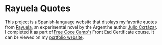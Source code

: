 Rayuela Quotes
==============
This project is a Spanish-language website that displays my favorite quotes from 
[Rayuela](https://en.wikipedia.org/wiki/Hopscotch_(Julio_Cort%C3%A1zar_novel)), an experimental novel by the Argentine author 
[Julio Cortázar](https://en.wikipedia.org/wiki/Julio_Cort%C3%A1zar). I completed it as part of 
[Free Code Camp's](https://www.freecodecamp.com/)
Front End Certificate course. It can be viewed on my [portfolio website](http://funmiojo.com/Rayuela/rayuela.html).

